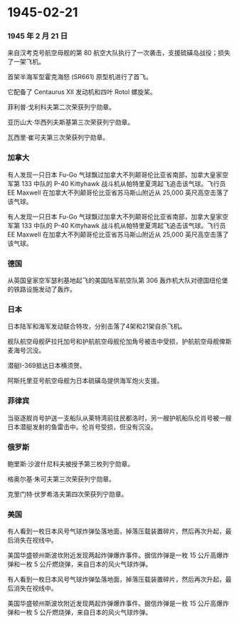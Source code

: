 # 1945-02-21

### 1945 年 2 月 21 日

来自汉考克号航空母舰的第 80
航空大队执行了一次袭击，支援硫磺岛战役；损失了一架飞机。

首架半海军型霍克海怒 (SR661) 原型机进行了首飞。

它配备了 Centaurus XII 发动机和四叶 Rotol 螺旋桨。

菲利普·戈利科夫第二次荣获列宁勋章。

亚历山大·华西列夫斯基第三次荣获列宁勋章。

瓦西里·崔可夫第三次荣获列宁勋章。

### 加拿大

有人发现一只日本 Fu-Go
气球飘过加拿大不列颠哥伦比亚省南部，加拿大皇家空军第 133 中队的 P-40
Kittyhawk 战斗机从帕特里夏湾起飞追击该气球。飞行员 EE Maxwell
在加拿大不列颠哥伦比亚省苏马斯山附近从 25,000 英尺高空击落了该气球。

有人发现一只日本 Fu-Go
气球飘过加拿大不列颠哥伦比亚省南部，加拿大皇家空军第 133 中队的 P-40
Kittyhawk 战斗机从帕特里夏湾起飞追击该气球。飞行员 EE Maxwell
在加拿大不列颠哥伦比亚省苏马斯山附近从 25,000 英尺高空击落了该气球。

### 德国

从英国皇家空军瑟利基地起飞的美国陆军航空队第 306
轰炸机大队对德国纽伦堡的铁路设施发动了轰炸。

### 日本

日本陆军和海军发动联合特攻，分别击落了4架和21架自杀飞机。

舰队航空母舰萨拉托加号和护航航空母舰伦加角号被击中受损，护航航空母舰俾斯麦海号沉没。

潜艇I-369抵达日本横须贺。

阿斯托里亚号航空母舰为日本硫磺岛提供海军炮火支援。

### 菲律宾

当驱逐舰肖号护送一支船队从莱特湾前往民都洛时，另一艘护航船队伦肖号被一艘日本潜艇发射的鱼雷击中。伦肖号受损，但没有沉没。

### 俄罗斯

鲍里斯·沙波什尼科夫被授予第三枚列宁勋章。

格奥尔基·朱可夫第三次荣获列宁勋章。

克里门特·伏罗希洛夫第四次荣获列宁勋章。

### 美国

有人看到一枚日本风号气球炸弹坠落地面，掉落压载装置碎片，然后再次升起，最后消失在视线中。

美国华盛顿州斯波坎附近发现两起炸弹爆炸事件。据信炸弹是一枚 15
公斤高爆炸弹和一枚 5 公斤燃烧弹，来自日本的风火气球炸弹。

有人看到一枚日本风号气球炸弹坠落地面，掉落压载装置碎片，然后再次升起，最后消失在视线中。

美国华盛顿州斯波坎附近发现两起炸弹爆炸事件。据信炸弹是一枚 15
公斤高爆炸弹和一枚 5 公斤燃烧弹，来自日本的风火气球炸弹。